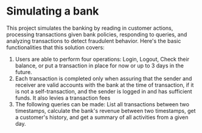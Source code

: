 # Simulating a bank

This project simulates the banking by reading in customer actions, processing transactions given bank policies, responding to queries, and analyzing transactions to detect fraudulent behavior. 
Here's the basic functionalities that this solution covers:
1. Users are able to perform four operations: Login, Logout, Check their balance, or put a transaction in place for now or up to 3 days in the future.
2. Each transaction is completed only when assuring that the sender and receiver are valid accounts with the bank at the time of transaction, if it is not a self-transaction, and the sender is logged in and has sufficient funds. It also levies a transaction fees
3. The following queries can be made: List all transactions between two timestamps, calculate the bank's revenue between two timestamps, get a customer's history, and get a summary of all activities from a given day.

